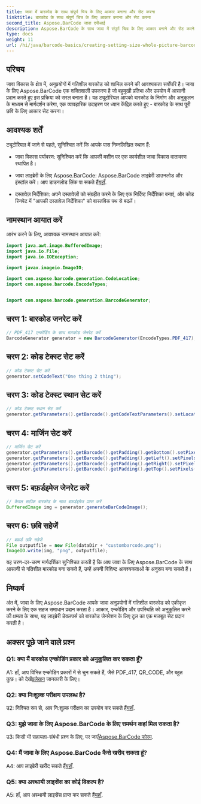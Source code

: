 ```yaml
---
title: जावा में बारकोड के साथ संपूर्ण चित्र के लिए आकार बनाना और सेट करना
linktitle: बारकोड के साथ संपूर्ण चित्र के लिए आकार बनाना और सेट करना
second_title: Aspose.BarCode जावा एपीआई
description: Aspose.BarCode के साथ जावा में संपूर्ण चित्र के लिए आकार बनाने और सेट करने का अन्वेषण करें। आकार, एन्कोडिंग और स्वरूप को सहजता से अनुकूलित करें।
type: docs
weight: 11
url: /hi/java/barcode-basics/creating-setting-size-whole-picture-barcode/
---
```

## परिचय

जावा विकास के क्षेत्र में, अनुप्रयोगों में गतिशील बारकोड को शामिल करने की आवश्यकता सर्वोपरि है। जावा के लिए Aspose.BarCode एक शक्तिशाली उपकरण है जो बहुमुखी प्रतिभा और उपयोग में आसानी प्रदान करते हुए इस प्रक्रिया को सरल बनाता है। यह ट्यूटोरियल आपको बारकोड के निर्माण और अनुकूलन के माध्यम से मार्गदर्शन करेगा, एक व्यावहारिक उदाहरण पर ध्यान केंद्रित करते हुए - बारकोड के साथ पूरी छवि के लिए आकार सेट करना।

## आवश्यक शर्तें

ट्यूटोरियल में जाने से पहले, सुनिश्चित करें कि आपके पास निम्नलिखित स्थान हैं:

- जावा विकास पर्यावरण: सुनिश्चित करें कि आपकी मशीन पर एक कार्यशील जावा विकास वातावरण स्थापित है।

-  जावा लाइब्रेरी के लिए Aspose.BarCode: Aspose.BarCode लाइब्रेरी डाउनलोड और इंस्टॉल करें। आप डाउनलोड लिंक पा सकते हैं[यहाँ](https://releases.aspose.com/barcode/java/).

- दस्तावेज़ निर्देशिका: अपने दस्तावेज़ों को संग्रहीत करने के लिए एक निर्दिष्ट निर्देशिका बनाएं, और कोड स्निपेट में "आपकी दस्तावेज़ निर्देशिका" को वास्तविक पथ से बदलें।

## नामस्थान आयात करें

आरंभ करने के लिए, आवश्यक नामस्थान आयात करें:

```java
import java.awt.image.BufferedImage;
import java.io.File;
import java.io.IOException;

import javax.imageio.ImageIO;

import com.aspose.barcode.generation.CodeLocation;
import com.aspose.barcode.EncodeTypes;


import com.aspose.barcode.generation.BarcodeGenerator;
```

## चरण 1: बारकोड जनरेट करें

```java
// PDF_417 एन्कोडिंग के साथ बारकोड जेनरेट करें
BarcodeGenerator generator = new BarcodeGenerator(EncodeTypes.PDF_417);
```

## चरण 2: कोड टेक्स्ट सेट करें

```java
// कोड टेक्स्ट सेट करें
generator.setCodeText("One thing 2 thing");
```

## चरण 3: कोड टेक्स्ट स्थान सेट करें

```java
// कोड टेक्स्ट स्थान सेट करें
generator.getParameters().getBarcode().getCodeTextParameters().setLocation(CodeLocation.NONE);
```

## चरण 4: मार्जिन सेट करें

```java
// मार्जिन सेट करें
generator.getParameters().getBarcode().getPadding().getBottom().setPixels(0);
generator.getParameters().getBarcode().getPadding().getLeft().setPixels(0);
generator.getParameters().getBarcode().getPadding().getRight().setPixels(0);
generator.getParameters().getBarcode().getPadding().getTop().setPixels(0);
```

## चरण 5: बफ़र्डइमेज जेनरेट करें

```java
// केवल सटीक बारकोड के साथ बफ़र्डइमेज प्राप्त करें
BufferedImage img = generator.generateBarCodeImage();
```

## चरण 6: छवि सहेजें

```java
// बफ़र्ड छवि सहेजें
File outputfile = new File(dataDir + "custombarcode.png");
ImageIO.write(img, "png", outputfile);
```

यह चरण-दर-चरण मार्गदर्शिका सुनिश्चित करती है कि आप जावा के लिए Aspose.BarCode के साथ आसानी से गतिशील बारकोड बना सकते हैं, उन्हें अपनी विशिष्ट आवश्यकताओं के अनुरूप बना सकते हैं।

## निष्कर्ष

अंत में, जावा के लिए Aspose.BarCode आपके जावा अनुप्रयोगों में गतिशील बारकोड को एकीकृत करने के लिए एक सहज समाधान प्रदान करता है। आकार, एन्कोडिंग और उपस्थिति को अनुकूलित करने की क्षमता के साथ, यह लाइब्रेरी डेवलपर्स को बारकोड जेनरेशन के लिए टूल का एक मजबूत सेट प्रदान करती है।

## अक्सर पूछे जाने वाले प्रश्न

### Q1: क्या मैं बारकोड एन्कोडिंग प्रकार को अनुकूलित कर सकता हूँ?

 A1: हाँ, आप विभिन्न एन्कोडिंग प्रकारों में से चुन सकते हैं, जैसे PDF_417, QR_CODE, और बहुत कुछ। को देखें[प्रलेखन](https://reference.aspose.com/barcode/java/) जानकारी के लिए।

### Q2: क्या निःशुल्क परीक्षण उपलब्ध है?

 उ2: निश्चित रूप से, आप नि:शुल्क परीक्षण का उपयोग कर सकते हैं[यहाँ](https://releases.aspose.com/).

### Q3: मुझे जावा के लिए Aspose.BarCode के लिए समर्थन कहां मिल सकता है?

 उ3: किसी भी सहायता-संबंधी प्रश्न के लिए, पर जाएँ[Aspose.BarCode फोरम](https://forum.aspose.com/c/barcode/13).

### Q4: मैं जावा के लिए Aspose.BarCode कैसे खरीद सकता हूं?

 A4: आप लाइब्रेरी खरीद सकते हैं[यहाँ](https://purchase.aspose.com/buy).

### Q5: क्या अस्थायी लाइसेंस का कोई विकल्प है?

 A5: हाँ, आप अस्थायी लाइसेंस प्राप्त कर सकते हैं[यहाँ](https://purchase.aspose.com/temporary-license/).